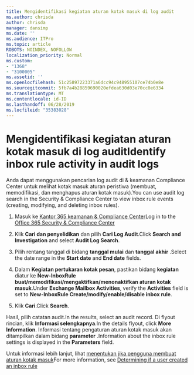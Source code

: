 ```yaml
---
title: Mengidentifikasi kegiatan aturan kotak masuk di log audit
ms.author: chrisda
author: chrisda
manager: dansimp
ms.date: ''
ms.audience: ITPro
ms.topic: article
ROBOTS: NOINDEX, NOFOLLOW
localization_priority: Normal
ms.custom:
- "1368"
- "3100005"
ms.assetid: ''
ms.openlocfilehash: 51c25897223371a6dcc94c948955107ce74b0e8e
ms.sourcegitcommit: 5fb7a4b28859690020efdea630d03e70cc0e6334
ms.translationtype: MT
ms.contentlocale: id-ID
ms.lasthandoff: 06/28/2019
ms.locfileid: "35383028"
---
```

# <a name="identify-inbox-rule-activity-in-audit-logs"></a><span data-ttu-id="b09bd-102">Mengidentifikasi kegiatan aturan kotak masuk di log audit</span><span class="sxs-lookup"><span data-stu-id="b09bd-102">Identify inbox rule activity in audit logs</span></span>

<span data-ttu-id="b09bd-103">Anda dapat menggunakan pencarian log audit di & keamanan Compliance Center untuk melihat kotak masuk aturan peristiwa (membuat, memodifikasi, dan menghapus aturan kotak masuk).</span><span class="sxs-lookup"><span data-stu-id="b09bd-103">You can use audit log search in the Security & Compliance Center to view inbox rule events (creating, modifying, and deleting inbox rules).</span></span>

1. <span data-ttu-id="b09bd-104">Masuk ke [Kantor 365 keamanan & Compliance Center](https://protection.office.com/)</span><span class="sxs-lookup"><span data-stu-id="b09bd-104">Log in to the [Office 365 Security & Compliance Center](https://protection.office.com/)</span></span>

2. <span data-ttu-id="b09bd-105">Klik **Cari dan penyelidikan** dan pilih **Cari Log Audit**.</span><span class="sxs-lookup"><span data-stu-id="b09bd-105">Click **Search and Investigation** and select **Audit Log Search**.</span></span>

3. <span data-ttu-id="b09bd-106">Pilih rentang tanggal di bidang **tanggal mulai** dan **tanggal akhir** .</span><span class="sxs-lookup"><span data-stu-id="b09bd-106">Select the date range in the **Start date** and **End date** fields.</span></span>

4. <span data-ttu-id="b09bd-107">Dalam **Kegiatan pertukaran kotak pesan**, pastikan bidang **kegiatan** diatur ke **New-InboxRule buat/memodifikasi/mengaktifkan/menonaktifkan aturan kotak masuk**.</span><span class="sxs-lookup"><span data-stu-id="b09bd-107">Under **Exchange Mailbox Activities**, verify the **Activities** field is set to **New-InboxRule Create/modify/enable/disable inbox rule**.</span></span>

5. <span data-ttu-id="b09bd-108">Klik **Cari**.</span><span class="sxs-lookup"><span data-stu-id="b09bd-108">Click **Search**.</span></span>

<span data-ttu-id="b09bd-109">Hasil, pilih catatan audit.</span><span class="sxs-lookup"><span data-stu-id="b09bd-109">In the results, select an audit record.</span></span> <span data-ttu-id="b09bd-110">Di flyout rincian, klik **Informasi selengkapnya**.</span><span class="sxs-lookup"><span data-stu-id="b09bd-110">In the details flyout, click **More Information**.</span></span> <span data-ttu-id="b09bd-111">Informasi tentang pengaturan aturan kotak masuk akan ditampilkan dalam bidang **parameter** .</span><span class="sxs-lookup"><span data-stu-id="b09bd-111">Information about the inbox rule settings is displayed in the **Parameters** field.</span></span>

<span data-ttu-id="b09bd-112">Untuk informasi lebih lanjut, lihat [menentukan jika pengguna membuat aturan kotak masuk](https://docs.microsoft.com//office365/securitycompliance/auditing-troubleshooting-scenarios#determining-if-a-user-created-an-inbox-rule)</span><span class="sxs-lookup"><span data-stu-id="b09bd-112">For more information, see [Determining if a user created an inbox rule](https://docs.microsoft.com//office365/securitycompliance/auditing-troubleshooting-scenarios#determining-if-a-user-created-an-inbox-rule)</span></span>
